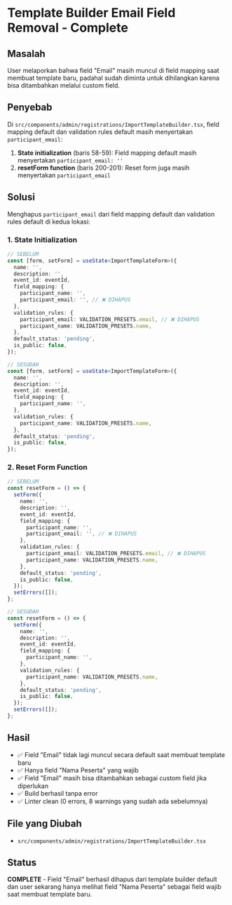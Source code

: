 # Template Builder Email Field Removal - Complete

## Masalah
User melaporkan bahwa field "Email" masih muncul di field mapping saat membuat template baru, padahal sudah diminta untuk dihilangkan karena bisa ditambahkan melalui custom field.

## Penyebab
Di `src/components/admin/registrations/ImportTemplateBuilder.tsx`, field mapping default dan validation rules default masih menyertakan `participant_email`:

1. **State initialization** (baris 58-59): Field mapping default masih menyertakan `participant_email: ''`
2. **resetForm function** (baris 200-201): Reset form juga masih menyertakan `participant_email`

## Solusi
Menghapus `participant_email` dari field mapping default dan validation rules default di kedua lokasi:

### 1. State Initialization
```typescript
// SEBELUM
const [form, setForm] = useState<ImportTemplateForm>({
  name: '',
  description: '',
  event_id: eventId,
  field_mapping: {
    participant_name: '',
    participant_email: '', // ❌ DIHAPUS
  },
  validation_rules: {
    participant_email: VALIDATION_PRESETS.email, // ❌ DIHAPUS
    participant_name: VALIDATION_PRESETS.name,
  },
  default_status: 'pending',
  is_public: false,
});

// SESUDAH
const [form, setForm] = useState<ImportTemplateForm>({
  name: '',
  description: '',
  event_id: eventId,
  field_mapping: {
    participant_name: '',
  },
  validation_rules: {
    participant_name: VALIDATION_PRESETS.name,
  },
  default_status: 'pending',
  is_public: false,
});
```

### 2. Reset Form Function
```typescript
// SEBELUM
const resetForm = () => {
  setForm({
    name: '',
    description: '',
    event_id: eventId,
    field_mapping: {
      participant_name: '',
      participant_email: '', // ❌ DIHAPUS
    },
    validation_rules: {
      participant_email: VALIDATION_PRESETS.email, // ❌ DIHAPUS
      participant_name: VALIDATION_PRESETS.name,
    },
    default_status: 'pending',
    is_public: false,
  });
  setErrors([]);
};

// SESUDAH
const resetForm = () => {
  setForm({
    name: '',
    description: '',
    event_id: eventId,
    field_mapping: {
      participant_name: '',
    },
    validation_rules: {
      participant_name: VALIDATION_PRESETS.name,
    },
    default_status: 'pending',
    is_public: false,
  });
  setErrors([]);
};
```

## Hasil
- ✅ Field "Email" tidak lagi muncul secara default saat membuat template baru
- ✅ Hanya field "Nama Peserta" yang wajib
- ✅ Field "Email" masih bisa ditambahkan sebagai custom field jika diperlukan
- ✅ Build berhasil tanpa error
- ✅ Linter clean (0 errors, 8 warnings yang sudah ada sebelumnya)

## File yang Diubah
- `src/components/admin/registrations/ImportTemplateBuilder.tsx`

## Status
**COMPLETE** - Field "Email" berhasil dihapus dari template builder default dan user sekarang hanya melihat field "Nama Peserta" sebagai field wajib saat membuat template baru. 